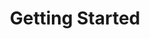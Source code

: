 ---
layout: asided
id: Getting Started
parent: Browser

permalink: browser/getting-started/

title: Getting Started
introduction: An introduction on how to use the OAM Browser. 
---
